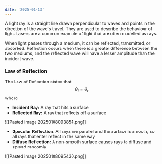 ```yaml
---
date: '2025-01-13'
---
```


A light ray is a straight line drawn perpendicular to waves and points in the direction of the wave's travel. They are used to describe the behaviour of light. Lasers are a common example of light that are often modelled as rays.

When light passes through a medium, it can be reflected, transmitted, or absorbed. Reflection occurs when there is a greater difference between the two mediums, and the reflected wave will have a lesser amplitude than the incident wave.

### Law of Reflection
The Law of Reflection states that:
$$\theta_i = \theta_r$$
where
- **Incident Ray:** A ray that hits a surface
- **Reflected Ray:** A ray that reflects off a surface

![[Pasted image 20250108093854.png]]

- **Specular Reflection:** All rays are parallel and the surface is smooth, so all rays that enter reflect in the same way
- **Diffuse Reflection:** A non-smooth surface causes rays to diffuse and spread randomly

![[Pasted image 20250108095430.png]]